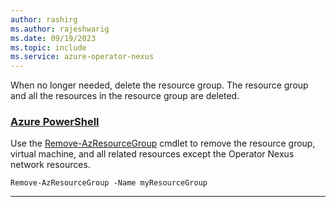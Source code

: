 ```yaml
---
author: rashirg
ms.author: rajeshwarig
ms.date: 09/19/2023
ms.topic: include
ms.service: azure-operator-nexus
---
```


When no longer needed, delete the resource group. The resource group and all the resources in the resource group are deleted.

### [Azure PowerShell](#tab/azure-powershell)

Use the [Remove-AzResourceGroup][remove-azresourcegroup] cmdlet to remove the resource group, virtual machine, and all related resources except the Operator Nexus network resources.

```azurepowershell-interactive
Remove-AzResourceGroup -Name myResourceGroup
```
---

<!-- LINKS - internal -->
[remove-azresourcegroup]: /powershell/module/az.resources/remove-azresourcegroup
